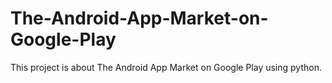 # The-Android-App-Market-on-Google-Play
This project is about The Android App Market on Google Play using python. 
